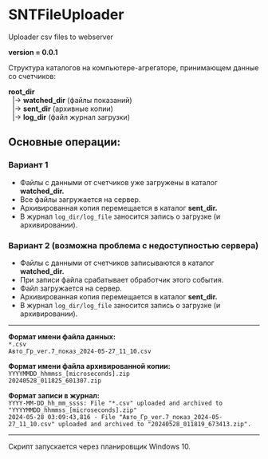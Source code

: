 # SNTFileUploader
Uploader csv files to webserver

**version = 0.0.1**

Структура каталогов на компьютере-агрегаторе, принимающем данные со счетчиков:  

**root_dir**  
&nbsp;&nbsp;|-> **watched_dir**  (файлы показаний)  
&nbsp;&nbsp;|-> **sent_dir**  (архивные копии)  
&nbsp;&nbsp;|-> **log_dir** (файл журнал загрузки)    

## Основные операции:

### Вариант 1
- Файлы с данными от счетчиков уже загружены в каталог **watched_dir.**
- Все файлы загружается на сервер.
- Архивированная копия перемещается в каталог **sent_dir.**  
- В журнал `log_dir/log_file` заносится запись о загрузке (и архивировании).  

### Вариант 2 (возможна проблема с недоступностью сервера)
- Файлы с данными от счетчиков записываются в каталог **watched_dir.**
- При записи файла срабатывает обработчик этого события.
- Файл загружается на сервер.  
- Архивированная копия перемещается в каталог **sent_dir.**  
- В журнал `log_dir/log_file` заносится запись о загрузке (и архивировании).  

***  

**Формат имени файла данных:**  
`*.csv`  
`Авто_Гр_ver.7_показ_2024-05-27_11_10.csv`

**Формат имени файла архивированной копии:**  
`YYYYMMDD_hhmmss_[microseconds].zip`  
`20240528_011825_601307.zip`


**Формат записи в журнал:**  
`YYYY-MM-DD_hh_mm_ssss: File "*.csv" uploaded and archived to "YYYYMMDD_hhmmss_[microseconds].zip"`  
`2024-05-28 03:09:43,816 - File "Авто_Гр_ver.7_показ_2024-05-27_11_10.csv" uploaded and archived to "20240528_011819_673413.zip".`

***

Скрипт запускается через планировщик Windows 10.